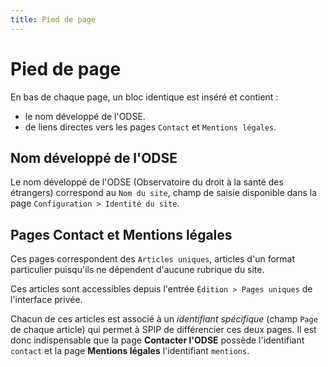 ```yaml
---
title: Pied de page
---
```

# Pied de page
En bas de chaque page, un bloc identique est inséré et contient :

- le nom développé de l'ODSE.
- de liens directes vers les pages ``Contact`` et ``Mentions légales``.

## Nom développé de l'ODSE
Le nom développé de l'ODSE (Observatoire du droit à la santé des étrangers) correspond au ``Nom du site``, champ de saisie disponible dans la page ``Configuration > Identité du site``.

## Pages Contact et Mentions légales
Ces pages correspondent des ``Articles uniques``, articles d'un format particulier puisqu'ils ne dépendent d'aucune rubrique du site.

Ces articles sont accessibles depuis l'entrée ``Édition > Pages uniques`` de l'interface privée.

Chacun de ces articles est associé à un *identifiant spécifique* (champ ``Page`` de chaque article) qui permet à SPIP de différencier ces deux pages. Il est donc indispensable que la page **Contacter l'ODSE** possède l'identifiant ``contact`` et la page **Mentions légales** l'identifiant ``mentions``.
